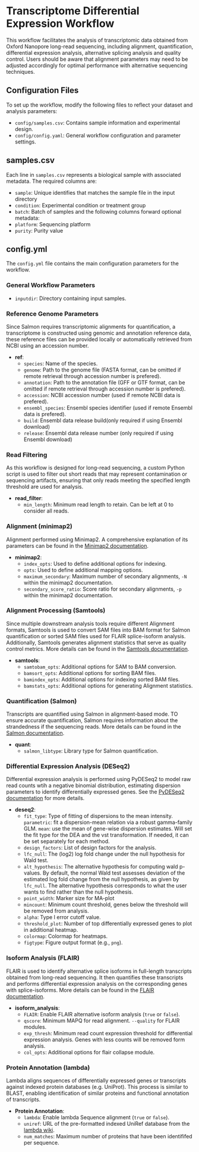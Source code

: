 # Transcriptome Differential Expression Workflow

This workflow facilitates the analysis of transcriptomic data obtained from Oxford Nanopore long-read sequencing, including alignment, quantification, differential expression analysis, alternative splicing analysis and quality control. Users should be aware that alignment parameters may need to be adjusted accordingly for optimal performance with alternative sequencing techniques.

## Configuration Files

To set up the workflow, modify the following files to reflect your dataset and analysis parameters:

- `config/samples.csv`: Contains sample information and experimental design.
- `config/config.yaml`: General workflow configuration and parameter settings.

## samples.csv

Each line in `samples.csv` represents a biological sample with associated metadata. The required columns are:
- `sample`: Unique identifies that matches the sample file in the input directory
- `condition`: Experimental condition or treatment group
- `batch`: Batch of samples
and the following columns forward optional metadata:
- `platform`: Sequencing platform
- `purity`: Purity value

## config.yml

The `config.yml` file contains the main configuration parameters for the workflow.

### General Workflow Parameters

- `inputdir`: Directory containing input samples.

### Reference Genome Parameters

Since Salmon requires transcriptomic alignments for quantification, a transcriptome is constructed using genomic and annotation reference data, these reference files can be provided locally or automatically retrieved from NCBI using an accession number.

- **ref**:
  - `species`: Name of the species.
  - `genome`: Path to the genome file (FASTA format, can be omitted if remote retrieval through accession number is prefered).
  - `annotation`: Path to the annotation file (GFF or GTF format, can be omitted if remote retrieval through accession number is prefered).
  - `accession`: NCBI accession number (used if remote NCBI data is prefered).
  - `ensembl_species`: Ensembl species identifier (used if remote Ensembl data is prefered).
  - `build`: Ensembl data release build(only required if using Ensembl download)
  - `release`: Ensembl data release number (only required if using Ensembl download)

### Read Filtering

As this workflow is designed for long-read sequencing, a custom Python script is used to filter out short reads that may represent contamination or sequencing artifacts, ensuring that only reads meeting the specified length threshold are used for analysis.

- **read_filter**:
  - `min_length`: Minimum read length to retain. Can be left at 0 to consider all reads.

### Alignment (minimap2)

Alignment performed using Minimap2. A comprehensive explanation of its parameters can be found in the [Minimap2 documentation](https://lh3.github.io/minimap2/minimap2.html#10).

- **minimap2**:
  - `index_opts`: Used to define additional options for indexing.
  - `opts`: Used to define additional mapping options.
  - `maximum_secondary`: Maximum number of secondary alignments, `-N` within the minimap2 documentation.
  - `secondary_score_ratio`: Score ratio for secondary alignments, `-p` within the minimap2 documentation.

### Alignment Processing (Samtools)

Since multiple downstream analysis tools require different Alignment formats, Samtools is used to convert SAM files into BAM format for Salmon quantification or sorted SAM files used for FLAIR splice-isoform analysis. Additionally, Samtools generates alignment statistics that serve as quality control metrics. More details can be found in the [Samtools documentation](http://www.htslib.org/doc/samtools.html).

- **samtools**:
  - `samtobam_opts`: Additional options for SAM to BAM conversion.
  - `bamsort_opts`: Additional options for sorting BAM files.
  - `bamindex_opts`: Additional options for indexing sorted BAM files.
  - `bamstats_opts`: Additional options for generating Alignment statistics.

### Quantification (Salmon)

Transcripts are quantified using Salmon in alignment-based mode. TO ensure accurate quantification, Salmon requires information about the strandedness if the sequencing reads. More details can be found in the [Salmon documentation](https://salmon.readthedocs.io/en/latest/salmon.html#what-s-this-libtype).

- **quant**:
  - `salmon_libtype`: Library type for Salmon quantification.

### Differential Expression Analysis (DESeq2)

Differential expression analysis is performed using PyDESeq2 to model raw read counts wtih a negative binomial distribution, estimating dispersion parameters to identify differentially expressed genes. See the [PyDESeq2 documentation](https://pydeseq2.readthedocs.io/en/stable/index.html) for more details.

- **deseq2**:
  - `fit_type`: Type of fitting of dispersions to the mean intensity. `parametric`: fit a dispersion-mean relation via a robust gamma-family GLM. `mean`: use the mean of gene-wise dispersion estimates. Will set the fit type for the DEA and the vst transformation. If needed, it can be set separately for each method.
  - `design_factors`: List of design factors for the analysis.
  - `lfc_null`: The (log2) log fold change under the null hypothesis for Wald test.
  - `alt_hypothesis`: The alternative hypothesis for computing wald p-values. By default, the normal Wald test assesses deviation of the estimated log fold change from the null hypothesis, as given by `lfc_null`. The alternative hypothesis corresponds to what the user wants to find rather than the null hypothesis.
  - `point_width`: Marker size for MA-plot
  - `mincount`: Minimum count threshold, genes below the threshold will be removed from analysis.
  - `alpha`: Type I error cutoff value.
  - `threshold_plot`: Number of top differentially expressed genes to plot in additional heatmap.
  - `colormap`: Colormap for heatmaps.
  - `figtype`: Figure output format (e.g., `png`).

### Isoform Analysis (FLAIR)

FLAIR is used to identify alternative splice isoforms in full-length transcripts obtained from long-read sequencing. It then quantifies these transcripts and performs differential expression analysis on the corresponding genes with splice-isoforms. More details can be found in the [FLAIR documentation](https://flair.readthedocs.io/en/latest/index.html).

- **isoform_analysis**:
  - `FLAIR`: Enable FLAIR alternative isoform analysis (`true` or `false`).
  - `qscore`: Minimum MAPQ for read alignment. `--quality` for FLAIR modules.
  - `exp_thresh`: Minimum read count expression threshold for differential expression analysis. Genes with less counts will be removed form analysis.
  - `col_opts`: Additional options for flair collapse module.

### Protein Annotation (lambda)

Lambda aligns sequences of differentially expressed genes or transcripts against indexed protein databases (e.g. UniProt). This process is similar to BLAST, enabling identification of similar proteins and functional annotation of transcripts.

- **Protein Annotation**:
  - `lambda`: Enable lambda Sequence alignment (`true` or `false`).
  - `uniref`: URL of the pre-formatted indexed UniRef database from the [lambda wiki](https://github.com/seqan/lambda/wiki/Pre%E2%80%90built-Database-Indexes).
  - `num_matches`: Maximum number of proteins that have been identififed per sequence.

